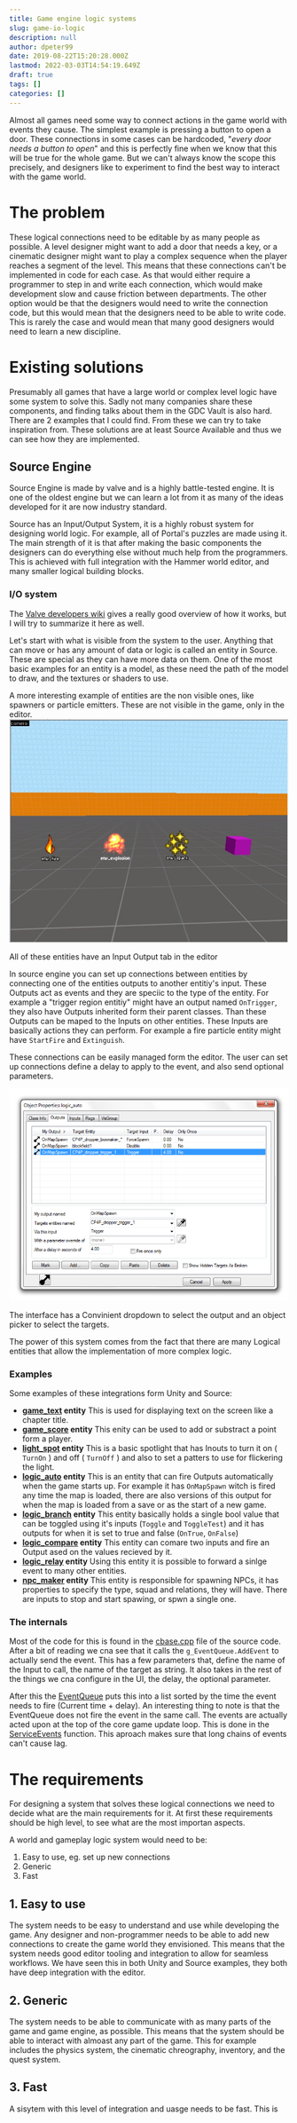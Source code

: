 ```yaml
---
title: Game engine logic systems
slug: game-io-logic
description: null
author: dpeter99
date: 2019-08-22T15:20:28.000Z
lastmod: 2022-03-03T14:54:19.649Z
draft: true
tags: []
categories: []
---
```


Almost all games need some way to connect actions in the game world with events they cause. The simplest example is pressing a button to open a door.
These connections in some cases can be hardcoded, "*every door needs a button to open*" and this is perfectly fine when we know that this will be true for the whole game.
But we can't always know the scope this precisely, and designers like to experiment to find the best way to interact with the game world.

# The problem

These logical connections need to be editable by as many people as possible. A level designer might want to add a door that needs a key, or a cinematic designer might want to play a complex sequence when the player reaches a segment of the level.
This means that these connections can't be implemented in code for each case. As that would either require a programmer to step in and write each connection, which would make development slow and cause friction between departments.
The other option would be that the designers would need to write the connection code, but this would mean that the designers need to be able to write code. This is rarely the case and would mean that many good designers would need to learn a new discipline.





# Existing solutions

Presumably all games that have a large world or complex level logic have some system to solve this. Sadly not many companies share these components, and finding talks about them in the GDC Vault is also hard.
There are 2 examples that I could find. From these we can try to take inspiration from. These solutions are at least Source Available and thus we can see how they are implemented.

## Source Engine
Source Engine is made by valve and is a highly battle-tested engine. It is one of the oldest engine but we can learn a lot from it as many of the ideas developed for it are now industry standard.

Source has an Input/Output System, it is a highly robust system for designing world logic. For example, all of Portal's puzzles are made using it. The main strength of it is that after making the basic components the designers can do everything else without much help from the programmers.
This is achieved with full integration with the Hammer world editor, and many smaller logical building blocks.

### I/O system
The [Valve developers wiki](https://developer.valvesoftware.com/wiki/Inputs_and_Outputs) gives a really good overview of how it works, but I will try to summarize it here as well.

Let's start with what is visible from the system to the user. Anything that can move or has any amount of data or logic is called an entity in Source. These are special as they can have more data on them. One of the most basic examples for an entity is a model, as these need the path of the model to draw, and the textures or shaders to use.

A more interesting example of entities are the non visible ones, like spawners or particle emitters. These are not visible in the game, only in the editor.
![The broken screen](source_entities.jpg)

All of these entities have an Input Output tab in the editor

In source engine you can set up connections between entities by connecting one of the entities outputs to another entitiy's input. These Outputs act as events and they are speciic to the type of the entity. For example a "trigger region entitiy" might have an output named ``OnTrigger``, they also have Outputs inherited form their parent classes. Than these Outputs can be maped to the Inputs on other entities. These Inputs are basically actions they can perform. For example a fire particle entity might have ``StartFire`` and ``Extinguish``. 

These connections can be easily managed form the editor. The user can set up connections define a delay to apply to the event, and also send optional parameters.

![The broken screen](IO_menu.png)

The interface has a Convinient dropdown to select the output and an object picker to select the targets.

The power of this system comes from the fact that there are many Logical entities that allow the implementation of more complex logic.

### Examples

Some examples of these integrations form Unity and Source:
- **[game_text](https://developer.valvesoftware.com/wiki/Game_text) entity**
This is used for displaying text on the screen like a chapter title.
- **[game_score](https://developer.valvesoftware.com/wiki/Game_score) entity**
This enity can be used to add or substract a point form a player.
- **[light_spot](https://developer.valvesoftware.com/wiki/Light_spot) entity**
This is a basic spotlight that has Inouts to turn it on ( ``TurnOn`` ) and off ( ``TurnOff`` ) and also to set a patters to use for flickering the light.
- **[logic_auto](https://developer.valvesoftware.com/wiki/Logic_auto) entity**
This is an entity that can fire Outputs automatically when the game starts up.
For example it has ``OnMapSpawn`` witch is fired any time the map is loaded, there are also versions of this output for when the map is loaded from a save or as the start of a new game.
- **[logic_branch](https://developer.valvesoftware.com/wiki/Logic_branch) entity**
This entity basically holds a single bool value that can be toggled using it's inputs (``Toggle`` and ``ToggleTest``) and it has outputs for when it is set to true and false (``OnTrue``, ``OnFalse``)
- **[logic_compare](https://developer.valvesoftware.com/wiki/Logic_compare) entity**
This entity can comare two inputs and fire an Output ased on the values recieved by it.
- **[logic_relay](https://developer.valvesoftware.com/wiki/Logic_relay) entity**
Using this entity it is possible to forward a sinlge event to many other entities.
- **[npc_maker](https://developer.valvesoftware.com/wiki/Npc_maker) entity**
This entity is responsible for spawning NPCs, it has properties to specify the type, squad and relations, they will have.
There are inputs to stop and start spawing, or spwn a single one.



### The internals
Most of the code for this is found in the [cbase.cpp](https://github.com/nillerusr/source-engine/blob/master/game/server/cbase.cpp#L251) file of the source code. After a bit of reading we cna see that it calls the ``g_EventQueue.AddEvent`` to actually send the event. This has a few parameters that, define the name of the Input to call, the name of the target as string. It also takes in the rest of the things we cna configure in the UI, the delay, the optional parameter.

After this the [EventQueue](https://github.com/ValveSoftware/source-sdk-2013/blob/master/sp/src/game/server/eventqueue.h) puts this into a list sorted by the time the event needs to fire (Current time + delay).
An interesting thing to note is that the EventQueue does not fire the event in the same call. The events are actually acted upon at the top of the core game update loop. This is done in the [ServiceEvents](https://github.com/nillerusr/source-engine/blob/master/game/server/cbase.cpp#L901) function.
This aproach makes sure that long chains of events can't cause lag.





# The requirements

For designing a system that solves these logical connections we need to decide what are the main requirements for it.
At first these requirements should be high level, to see what are the most importan aspects.

A world and gameplay logic system would need to be:
1. Easy to use, eg. set up new connections
2. Generic
3. Fast

## 1. Easy to use
The system needs to be easy to understand and use while developing the game. Any designer and non-programmer needs to be able to add new connections to create the game world they envisioned.
This means that the system needs good editor tooling and integration to allow for seamless workflows.
We have seen this in both Unity and Source examples, they both have deep integration with the editor.

## 2. Generic
The system needs to be able to communicate with as many parts of the game and game engine, as possible. This means that the system should be able to interact with almoast any part of the game. This for example includes the physics system, the cinematic chreography, inventory, and the quest system.


## 3. Fast
A sisytem with this level of integration and uasge needs to be fast. This is 